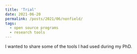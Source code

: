 ```yaml
---
title: 'Trial'
date: 2021-06-20
permalink: /posts/2021/06/nonfield/
tags:
  - open source programs
  - research tools
---
```


I wanted to share some of the tools I had used during my PhD.

